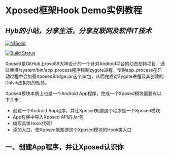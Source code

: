 # Xposed框架Hook Demo实例教程
## _Hyb的小站，分享生活，分享互联网及软件IT技术_

[![N|Solid](https://cravatar.cn/avatar/1ec3d052eead08a6ddb090dfefb3c64b?s=96&d=mm&r=g)](hhttps://hyb.life/archives/60)

[![Build Status](https://travis-ci.org/joemccann/dillinger.svg?branch=master)](https://hyb.life/)

Xposed是GitHub上rovo89大神设计的一个针对Android平台的动态劫持项目，通过替换/system/bin/app_process程序控制zygote进程，使得app_process在启动过程中会加载XposedBridge.jar这个jar包，从而完成对Zygote进程及其创建的Dalvik虚拟机的劫持。

Xposed模块本质上也是一个Android App程序，完成一个Xposed模块需要有以下几步：

- 创建一个Android App程序，并让Xposed知道这个程序是一个Xposed模块
- App程序中导入Xposed API的Jar包
- 编写具体Hook代码1
- 添加入口，使Xposed能知道这个Xposed模块的Hook类入口

## 一、创建App程序，并让Xposed认识你

